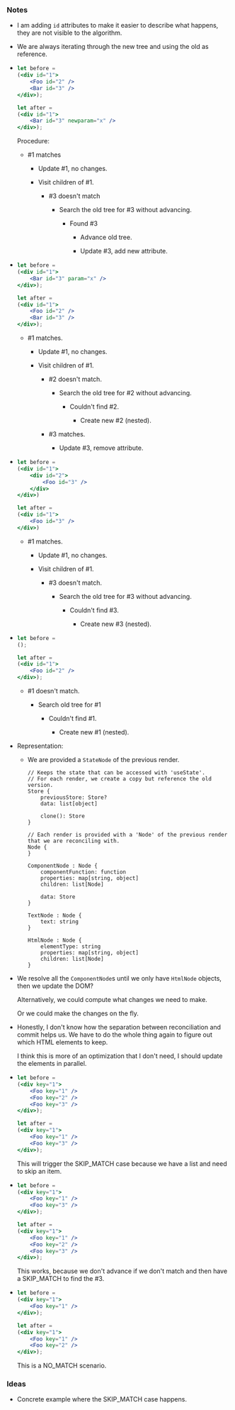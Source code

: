 ### Notes

-   I am adding `id` attributes to make it easier to describe what happens, they are not visible to the algorithm.

-   We are always iterating through the new tree and using the old as reference.

-   ```jsx
    let before =
    (<div id="1">
        <Foo id="2" />
        <Bar id="3" />
    </div>);

    let after =
    (<div id="1">
        <Bar id="3" newparam="x" />
    </div>);
    ```

    Procedure:

    -   #1 matches

        -   Update #1, no changes.

        -   Visit children of #1.

            -   #3 doesn't match

                -   Search the old tree for #3 without advancing.

                    -   Found #3

                        -   Advance old tree.

                        -   Update #3, add new attribute.

-   ```jsx
    let before =
    (<div id="1">
        <Bar id="3" param="x" />
    </div>);

    let after =
    (<div id="1">
        <Foo id="2" />
        <Bar id="3" />
    </div>);
    ```

    -   #1 matches.

        -   Update #1, no changes.

        -   Visit children of #1.

            -   #2 doesn't match.

                -   Search the old tree for #2 without advancing.

                    -   Couldn't find #2.

                        -   Create new #2 (nested).

            -   #3 matches.

                -   Update #3, remove attribute.

-   ```jsx
    let before =
    (<div id="1">
        <div id="2">
            <Foo id="3" />
        </div>
    </div>)

    let after =
    (<div id="1">
        <Foo id="3" />
    </div>)
    ```

    -   #1 matches.

        -   Update #1, no changes.

        -   Visit children of #1.

            -   #3 doesn't match.

                -   Search the old tree for #3 without advancing.

                    -   Couldn't find #3.

                        -   Create new #3 (nested).

-   ```jsx
    let before =
    ();

    let after =
    (<div id="1">
        <Foo id="2" />
    </div>);
    ```

    -   #1 doesn't match.

        -   Search old tree for #1

            -   Couldn't find #1.

                -   Create new #1 (nested).

-   Representation:

    -   We are provided a `StateNode` of the previous render.
    
        ```none
        // Keeps the state that can be accessed with 'useState'.
        // For each render, we create a copy but reference the old version.
        Store {
            previousStore: Store?
            data: list[object]

            clone(): Store
        }

        // Each render is provided with a 'Node' of the previous render that we are reconciling with.
        Node {
        }

        ComponentNode : Node {
            componentFunction: function
            properties: map[string, object]
            children: list[Node]

            data: Store
        }

        TextNode : Node {
            text: string
        }

        HtmlNode : Node {
            elementType: string
            properties: map[string, object]
            children: list[Node]
        }
        ```

-   We resolve all the `ComponentNode`s until we only have `HtmlNode` objects, then we update the DOM?

    Alternatively, we could compute what changes we need to make.

    Or we could make the changes on the fly.

-   Honestly, I don't know how the separation between reconciliation and commit helps us.
    We have to do the whole thing again to figure out which HTML elements to keep.

    I think this is more of an optimization that I don't need, I should update the elements in parallel.

-   ```jsx
    let before =
    (<div key="1">
        <Foo key="1" />
        <Foo key="2" />
        <Foo key="3" />
    </div>);

    let after =
    (<div key="1">
        <Foo key="1" />
        <Foo key="3" />
    </div>);
    ```

    This will trigger the SKIP_MATCH case because we have a list and need to skip an item.

-   ```jsx
    let before =
    (<div key="1">
        <Foo key="1" />
        <Foo key="3" />
    </div>);

    let after =
    (<div key="1">
        <Foo key="1" />
        <Foo key="2" />
        <Foo key="3" />
    </div>);
    ```

    This works, because we don't advance if we don't match and then have a SKIP_MATCH to find the #3.

-   ```jsx
    let before =
    (<div key="1">
        <Foo key="1" />
    </div>);

    let after =
    (<div key="1">
        <Foo key="1" />
        <Foo key="2" />
    </div>);
    ```

    This is a NO_MATCH scenario.

### Ideas

-   Concrete example where the SKIP_MATCH case happens.
